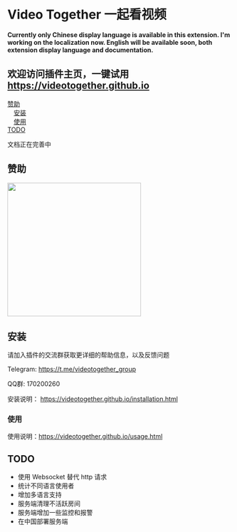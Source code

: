 # <a name="0">Video Together 一起看视频</a>

**Currently only Chinese display language is available in this extension. I'm working on the localization now. English will be available soon, both extension display language and documentation.**

## 欢迎访问插件主页，一键试用 https://videotogether.github.io

<a href="#1">赞助</a>  
&emsp;<a href="#2">安装</a>  
&emsp;<a href="#3">使用</a>  
<a href="#4">TODO</a>  

文档正在完善中


## <a name="1">赞助</a>
<img src="https://user-images.githubusercontent.com/23057110/175770059-c8faad24-dc79-42da-9359-bf462eb7e884.png" width="300">


## <a name="2">安装</a>

请加入插件的交流群获取更详细的帮助信息，以及反馈问题

Telegram: https://t.me/videotogether_group

QQ群: 170200260

安装说明： https://videotogether.github.io/installation.html

### <a name="3">使用</a>

使用说明：https://videotogether.github.io/usage.html





## <a name="4">TODO</a>

- 使用 Websocket 替代 http 请求
- 统计不同语言使用者
- 增加多语言支持
- 服务端清理不活跃房间
- 服务端增加一些监控和报警
- 在中国部署服务端
